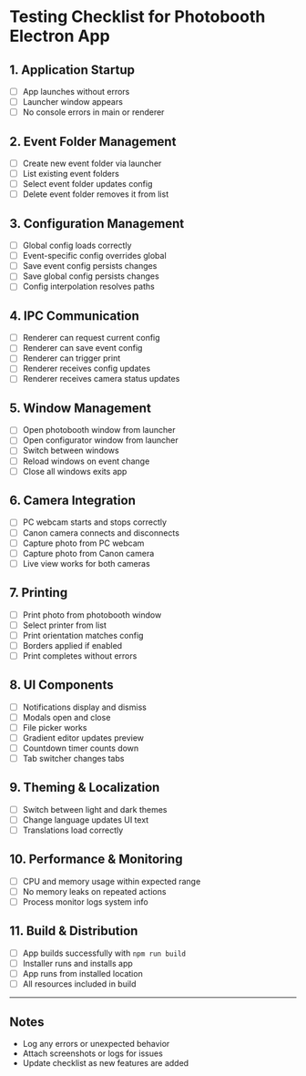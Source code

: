 # Testing Checklist for Photobooth Electron App

## 1. Application Startup

- [ ] App launches without errors
- [ ] Launcher window appears
- [ ] No console errors in main or renderer

## 2. Event Folder Management

- [ ] Create new event folder via launcher
- [ ] List existing event folders
- [ ] Select event folder updates config
- [ ] Delete event folder removes it from list

## 3. Configuration Management

- [ ] Global config loads correctly
- [ ] Event-specific config overrides global
- [ ] Save event config persists changes
- [ ] Save global config persists changes
- [ ] Config interpolation resolves paths

## 4. IPC Communication

- [ ] Renderer can request current config
- [ ] Renderer can save event config
- [ ] Renderer can trigger print
- [ ] Renderer receives config updates
- [ ] Renderer receives camera status updates

## 5. Window Management

- [ ] Open photobooth window from launcher
- [ ] Open configurator window from launcher
- [ ] Switch between windows
- [ ] Reload windows on event change
- [ ] Close all windows exits app

## 6. Camera Integration

- [ ] PC webcam starts and stops correctly
- [ ] Canon camera connects and disconnects
- [ ] Capture photo from PC webcam
- [ ] Capture photo from Canon camera
- [ ] Live view works for both cameras

## 7. Printing

- [ ] Print photo from photobooth window
- [ ] Select printer from list
- [ ] Print orientation matches config
- [ ] Borders applied if enabled
- [ ] Print completes without errors

## 8. UI Components

- [ ] Notifications display and dismiss
- [ ] Modals open and close
- [ ] File picker works
- [ ] Gradient editor updates preview
- [ ] Countdown timer counts down
- [ ] Tab switcher changes tabs

## 9. Theming & Localization

- [ ] Switch between light and dark themes
- [ ] Change language updates UI text
- [ ] Translations load correctly

## 10. Performance & Monitoring

- [ ] CPU and memory usage within expected range
- [ ] No memory leaks on repeated actions
- [ ] Process monitor logs system info

## 11. Build & Distribution

- [ ] App builds successfully with `npm run build`
- [ ] Installer runs and installs app
- [ ] App runs from installed location
- [ ] All resources included in build

---

## Notes

- Log any errors or unexpected behavior
- Attach screenshots or logs for issues
- Update checklist as new features are added
